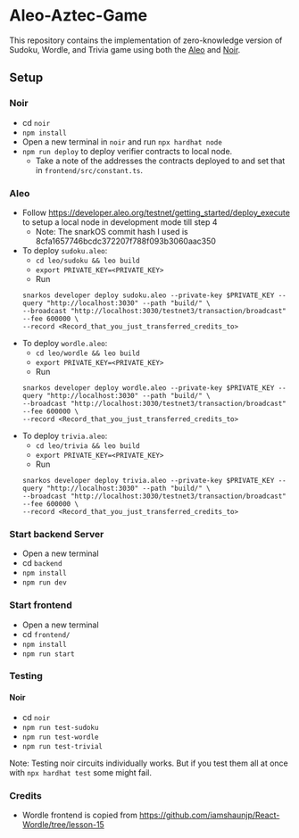 # Aleo-Aztec-Game

This repository contains the implementation of zero-knowledge version of Sudoku, Wordle, and Trivia game using both the [Aleo](https://www.aleo.org/) and [Noir](https://noir-lang.org/).

## Setup
### Noir
- cd `noir`
- `npm install`
- Open a new terminal in `noir` and run `npx hardhat node`
- `npm run deploy` to deploy verifier contracts to local node. 
  - Take a note of the addresses the contracts deployed to and set that in `frontend/src/constant.ts`.

### Aleo
- Follow https://developer.aleo.org/testnet/getting_started/deploy_execute to setup a local node in development mode till step 4
  - Note: The snarkOS commit hash I used is 8cfa1657746bcdc372207f788f093b3060aac350
- To deploy `sudoku.aleo`:
    - `cd leo/sudoku && leo build`
    - `export PRIVATE_KEY=<PRIVATE_KEY>`
    - Run
    ```
    snarkos developer deploy sudoku.aleo --private-key $PRIVATE_KEY --query "http://localhost:3030" --path "build/" \
    --broadcast "http://localhost:3030/testnet3/transaction/broadcast" --fee 600000 \
    --record <Record_that_you_just_transferred_credits_to>
    ```
- To deploy `wordle.aleo`:
    - `cd leo/wordle && leo build`
    - `export PRIVATE_KEY=<PRIVATE_KEY>`
    - Run
    ```
    snarkos developer deploy wordle.aleo --private-key $PRIVATE_KEY --query "http://localhost:3030" --path "build/" \
    --broadcast "http://localhost:3030/testnet3/transaction/broadcast" --fee 600000 \
    --record <Record_that_you_just_transferred_credits_to>
    ```
- To deploy `trivia.aleo`:
    - `cd leo/trivia && leo build`
    - `export PRIVATE_KEY=<PRIVATE_KEY>`
    - Run
    ```
    snarkos developer deploy trivia.aleo --private-key $PRIVATE_KEY --query "http://localhost:3030" --path "build/" \
    --broadcast "http://localhost:3030/testnet3/transaction/broadcast" --fee 600000 \
    --record <Record_that_you_just_transferred_credits_to>
    ```

### Start backend Server
- Open a new terminal 
- cd `backend`
- `npm install`
- `npm run dev`

### Start frontend
- Open a new terminal 
- cd `frontend/`
- `npm install`
- `npm run start`

### Testing
#### Noir 
- cd `noir`
- `npm run test-sudoku`
- `npm run test-wordle`
- `npm run test-trivial`

Note: Testing noir circuits individually works. But if you test them all at once with `npx hardhat test` some might fail. 


### Credits 
- Wordle frontend is copied from https://github.com/iamshaunjp/React-Wordle/tree/lesson-15